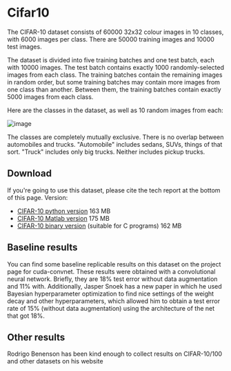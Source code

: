 # Cifar10

The CIFAR-10 dataset consists of 60000 32x32 colour images in 10 classes, with 6000 images per class. There are 50000 training images and 10000 test images.

The dataset is divided into five training batches and one test batch, each with 10000 images. The test batch contains exactly 1000 randomly-selected images from each class. The training batches contain the remaining images in random order, but some training batches may contain more images from one class than another. Between them, the training batches contain exactly 5000 images from each class.

Here are the classes in the dataset, as well as 10 random images from each:

![image](https://miro.medium.com/max/1182/1*OSvbuPLy0PSM2nZ62SbtlQ.png)

The classes are completely mutually exclusive. There is no overlap between automobiles and trucks. "Automobile" includes sedans, SUVs, things of that sort. "Truck" includes only big trucks. Neither includes pickup trucks.

## Download
If you're going to use this dataset, please cite the tech report at the bottom of this page.
Version:
- [CIFAR-10 python version](https://www.cs.toronto.edu/~kriz/cifar-10-python.tar.gz)	163 MB	
- [CIFAR-10 Matlab version](https://www.cs.toronto.edu/~kriz/cifar-10-matlab.tar.gz)	175 MB	
- [CIFAR-10 binary version](https://www.cs.toronto.edu/~kriz/cifar-10-binary.tar.gz) (suitable for C programs)	162 MB	
 
## Baseline results
You can find some baseline replicable results on this dataset on the project page for cuda-convnet. These results were obtained with a convolutional neural network. Briefly, they are 18% test error without data augmentation and 11% with. Additionally, Jasper Snoek has a new paper in which he used Bayesian hyperparameter optimization to find nice settings of the weight decay and other hyperparameters, which allowed him to obtain a test error rate of 15% (without data augmentation) using the architecture of the net that got 18%.

## Other results
Rodrigo Benenson has been kind enough to collect results on CIFAR-10/100 and other datasets on his website
